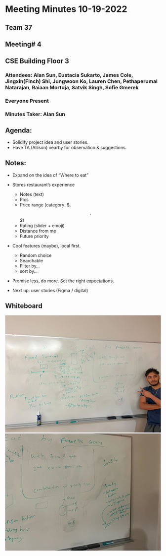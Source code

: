 # Meeting Minutes 10-19-2022

## Team 37

## Meeting# 4

## CSE Building Floor 3

### Attendees: Alan Sun, Eustacia Sukarto, James Cole, Jingxin(Finch) Shi, Jungwoon Ko, Lauren Chen, Pethaperumal Natarajan, Raiaan Mortuja, Satvik Singh, Sofie Gmerek

### Everyone Present

### Minutes Taker: Alan Sun

## Agenda:
- Solidify project idea and user stories. 
- Have TA (Allison) nearby for observation & suggestions. 

## Notes:
- Expand on the idea of “Where to eat” 
- Stores restaurant’s experience
    - Notes (text) 
    - Pics 
    - Price range (category: $, $$, $$$)
    - Rating (slider + emoji) 
    - Distance from me
    - Future priority 
  
- Cool features (maybe), local first.
    - Random choice
    - Searchable
    - Filter by…
    - sort by…

- Promise less, do more. Set the right expectations. 
- Next up: user stories (Figma / digital)

## Whiteboard
![Drawing1](../photos/10-19-meeting1.jpg)
![Drawing2](../photos/10-19-meeting2.jpg)
